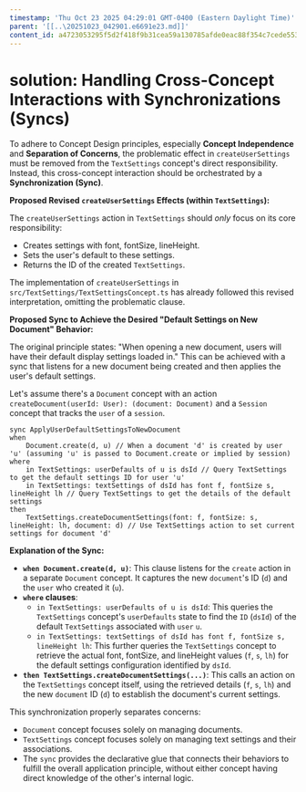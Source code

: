 ```yaml
---
timestamp: 'Thu Oct 23 2025 04:29:01 GMT-0400 (Eastern Daylight Time)'
parent: '[[..\20251023_042901.e6691e23.md]]'
content_id: a4723053295f5d2f418f9b31cea59a130785afde0eac88f354c7cede5531828d
---
```


# solution: Handling Cross-Concept Interactions with Synchronizations (Syncs)

To adhere to Concept Design principles, especially **Concept Independence** and **Separation of Concerns**, the problematic effect in `createUserSettings` must be removed from the `TextSettings` concept's direct responsibility. Instead, this cross-concept interaction should be orchestrated by a **Synchronization (Sync)**.

**Proposed Revised `createUserSettings` Effects (within `TextSettings`):**

The `createUserSettings` action in `TextSettings` should *only* focus on its core responsibility:

* Creates settings with font, fontSize, lineHeight.
* Sets the user's default to these settings.
* Returns the ID of the created `TextSettings`.

The implementation of `createUserSettings` in `src/TextSettings/TextSettingsConcept.ts` has already followed this revised interpretation, omitting the problematic clause.

**Proposed Sync to Achieve the Desired "Default Settings on New Document" Behavior:**

The original principle states: "When opening a new document, users will have their default display settings loaded in." This can be achieved with a sync that listens for a new document being created and then applies the user's default settings.

Let's assume there's a `Document` concept with an action `createDocument(userId: User): (document: Document)` and a `Session` concept that tracks the `user` of a `session`.

```
sync ApplyUserDefaultSettingsToNewDocument
when
    Document.create(d, u) // When a document 'd' is created by user 'u' (assuming 'u' is passed to Document.create or implied by session)
where
    in TextSettings: userDefaults of u is dsId // Query TextSettings to get the default settings ID for user 'u'
    in TextSettings: textSettings of dsId has font f, fontSize s, lineHeight lh // Query TextSettings to get the details of the default settings
then
    TextSettings.createDocumentSettings(font: f, fontSize: s, lineHeight: lh, document: d) // Use TextSettings action to set current settings for document 'd'
```

**Explanation of the Sync:**

* **`when Document.create(d, u)`**: This clause listens for the `create` action in a separate `Document` concept. It captures the new `document`'s ID (`d`) and the `user` who created it (`u`).
* **`where` clauses**:
  * `in TextSettings: userDefaults of u is dsId`: This queries the `TextSettings` concept's `userDefaults` state to find the `ID` (`dsId`) of the default `TextSettings` associated with `user` `u`.
  * `in TextSettings: textSettings of dsId has font f, fontSize s, lineHeight lh`: This further queries the `TextSettings` concept to retrieve the actual font, fontSize, and lineHeight values (`f`, `s`, `lh`) for the default settings configuration identified by `dsId`.
* **`then TextSettings.createDocumentSettings(...)`**: This calls an action on the `TextSettings` concept itself, using the retrieved details (`f`, `s`, `lh`) and the new `document` ID (`d`) to establish the document's current settings.

This synchronization properly separates concerns:

* `Document` concept focuses solely on managing documents.
* `TextSettings` concept focuses solely on managing text settings and their associations.
* The `sync` provides the declarative glue that connects their behaviors to fulfill the overall application principle, without either concept having direct knowledge of the other's internal logic.
